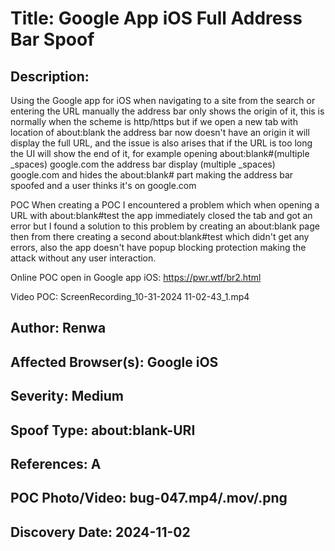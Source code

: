 # Title: Google App iOS Full Address Bar Spoof

## Description: 
Using the Google app for iOS when navigating to a site from the search or entering the URL manually the address bar only shows the origin of it, this is normally when the scheme is http/https but if we open a new tab with location of about:blank the address bar now doesn't have an origin it will display the full URL, and the issue is also arises that if the URL is too long the UI will show the end of it, for example opening about:blank#(multiple _spaces) google.com the address bar display (multiple _spaces) google.com and hides the about:blank# part making the address bar spoofed and a user thinks it's on google.com

POC
When creating a POC I encountered a problem which when opening a URL with about:blank#test the app immediately closed the tab and got an error but I found a solution to this problem by creating an about:blank page then from there creating a second about:blank#test which didn't get any errors, also the app doesn't have popup blocking protection making the attack without any user interaction.

Online POC open in Google app iOS: https://pwr.wtf/br2.html

Video POC: ScreenRecording_10-31-2024 11-02-43_1.mp4

## Author: Renwa

## Affected Browser(s): Google iOS

## Severity: Medium

## Spoof Type: about:blank-URI

## References: A

## POC Photo/Video: bug-047.mp4/.mov/.png

## Discovery Date: 2024-11-02

